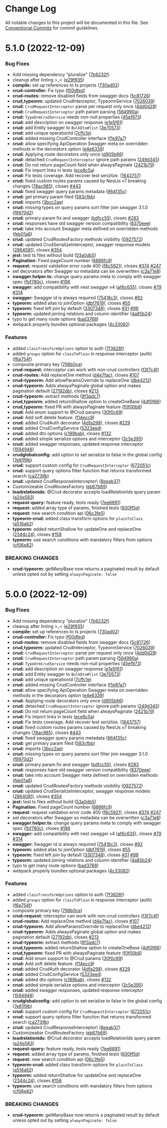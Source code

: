 # Change Log

All notable changes to this project will be documented in this file.
See [Conventional Commits](https://conventionalcommits.org) for commit guidelines.

# 5.1.0 (2022-12-09)


### Bug Fixes

* Add missing dependency "pluralize" ([7b6232f](https://github.com/@qstyler/nestjsx-crud/commit/7b6232f6e73b4cc27ffc19f806f1663c2e4483b1))
* cleanup after linting >_< ([e29f935](https://github.com/@qstyler/nestjsx-crud/commit/e29f93505b421d65e613692763fe187f4617514f))
* **compile:** set up references to ts projects ([730ad02](https://github.com/@qstyler/nestjsx-crud/commit/730ad0264d2d7d1f8dbf7d0c69341d8a4357cb1a))
* **crud-controller:** Fix typo ([f00dfed](https://github.com/@qstyler/nestjsx-crud/commit/f00dfedf2814c929ed506a665fa003331292baf1))
* **crud-routes:** remove disabled fields from swagger docs ([5c81726](https://github.com/@qstyler/nestjsx-crud/commit/5c817266461ab7c631d54fd90e8d136063c0a68d))
* **crud,typeorm:** updated CrudInterceptor, TypeormService ([7026039](https://github.com/@qstyler/nestjsx-crud/commit/702603917e5e3968ae306881ff099a4907eca57a))
* **crud:** `CrudRequestInterceptor` parse per request only once ([4dd0d28](https://github.com/@qstyler/nestjsx-crud/commit/4dd0d28b250e00159688e5f207a97f709b6ab0e9))
* **crud:** `CrudRequestInterceptor` path param parsing ([564990a](https://github.com/@qstyler/nestjsx-crud/commit/564990a18833bae283f925cd6b1ceea19cc0eeb4))
* **crud:** `TypeOrmCrudService` needs non-null properties ([45ef973](https://github.com/@qstyler/nestjsx-crud/commit/45ef973af378d2a5c5cdb26921c6843e699e98e8))
* **crud:** add description on swagger response ([e1e5f61](https://github.com/@qstyler/nestjsx-crud/commit/e1e5f61e40a799affe65da9784ff70e4d0740b57))
* **crud:** add Entity swagger to `BulkDto#list` ([3e70573](https://github.com/@qstyler/nestjsx-crud/commit/3e7057319f508db67aa49c99af3e8ce1326e60ea))
* **crud:** add unique operationId ([7cffc1e](https://github.com/@qstyler/nestjsx-crud/commit/7cffc1e4434e2ae5a3c420bebad51745e225baba))
* **crud:** added missing CrudController interface ([f1e97a7](https://github.com/@qstyler/nestjsx-crud/commit/f1e97a732e52820ce23a828883e37ebd466eaf71))
* **crud:** allow specifying ApiOperation Swagger meta on overridden methods in the decorators option ([e4e6339](https://github.com/@qstyler/nestjsx-crud/commit/e4e63395d451d156c60ad580fb479150556d080e))
* **crud:** Applying route decorators only once ([d905b66](https://github.com/@qstyler/nestjsx-crud/commit/d905b663a8bdbec8272494c94c5691c74cd98432))
* **crud:** detached `CrudRequestInterceptor` ignore path params ([249d345](https://github.com/@qstyler/nestjsx-crud/commit/249d345cc877000eae365975e509a541d7382707))
* **crud:** Do not return pageCount field when alwaysPaginate ([2421b79](https://github.com/@qstyler/nestjsx-crud/commit/2421b7988bc771e1f898ae486b13799f3b2b93d6))
* **crud:** Fix import links in tests ([ece8c5a](https://github.com/@qstyler/nestjsx-crud/commit/ece8c5a653997d97483bb8c19ebd3c6a08a7fc9a))
* **crud:** Fix tests coverage. Add recover test serizlize. ([1643757](https://github.com/@qstyler/nestjsx-crud/commit/1643757886301fc83635201576f182365b847eb0))
* **crud:** fixed custom routes params caused by NestJs v7 breaking changes ([78ac985](https://github.com/@qstyler/nestjsx-crud/commit/78ac9859fbac42eb0f31a25d4763af9f55d6aa36)), closes [#443](https://github.com/@qstyler/nestjsx-crud/issues/443)
* **crud:** fixed swagger query params metadata ([964f35c](https://github.com/@qstyler/nestjsx-crud/commit/964f35c51a26438daa7b9c925338f0ac8331b7ad))
* **crud:** get primary param filed ([583cfbb](https://github.com/@qstyler/nestjsx-crud/commit/583cfbba9dc1b70ac981f221b0674a5f410eb598))
* **crud:** imports ([3bcc2ae](https://github.com/@qstyler/nestjsx-crud/commit/3bcc2aee28964d4a7cc901d937cfa4d997314995))
* **crud:** missing types on query params sort filter join swagger 3.1.0 ([f9970d2](https://github.com/@qstyler/nestjsx-crud/commit/f9970d279b934d5294dce7f09ffb6c1bf6496261))
* **crud:** primary param fix and swagger ([bdfcc55](https://github.com/@qstyler/nestjsx-crud/commit/bdfcc55ec04f4af8c666950f9627dcff931fd6c5)), closes [#283](https://github.com/@qstyler/nestjsx-crud/issues/283)
* **crud:** responses have old swagger version compatibility ([8370eee](https://github.com/@qstyler/nestjsx-crud/commit/8370eeeb3b1890d12d4173346efeda3ded885d35))
* **crud:** take into account Swagger meta defined on overridden methods ([feb01a6](https://github.com/@qstyler/nestjsx-crud/commit/feb01a6c20347dc9129f2680b6c15da9485f4bd1))
* **crud:** updated CrudRoutesFactory methods visibility ([0927572](https://github.com/@qstyler/nestjsx-crud/commit/09275721b683be4dcc90093e71d2e4d676d22f4e))
* **crud:** updated CrudSerializeInterceptor, swagger response models ([2864081](https://github.com/@qstyler/nestjsx-crud/commit/286408100537aea4606fce8ed134e5f42ab94bd6)), closes [#354](https://github.com/@qstyler/nestjsx-crud/issues/354)
* **jest:** test ts files without build ([53a0db5](https://github.com/@qstyler/nestjsx-crud/commit/53a0db5eba7365276ea65d8a1363b975772b6b8a))
* **Pagination:** Fixed pageCount number ([6886fc9](https://github.com/@qstyler/nestjsx-crud/commit/6886fc96ff5543fbd4098528b1c80658834949c1))
* **request:** request validation error code 400 ([f8c5921](https://github.com/@qstyler/nestjsx-crud/commit/f8c592168e75ed3a72b199a2bcf286070e82b60c)), closes [#374](https://github.com/@qstyler/nestjsx-crud/issues/374) [#247](https://github.com/@qstyler/nestjsx-crud/issues/247)
* set decorators after Swagger so metadata can be overwritten ([c3a71e8](https://github.com/@qstyler/nestjsx-crud/commit/c3a71e8fd55a7c4cb68e3854134c72a5a6172f76))
* **swagger.helper.ts:** change query params meta to comply with swagger spec ([fbf780c](https://github.com/@qstyler/nestjsx-crud/commit/fbf780cf875840e748065eda942ca1379062f5a6)), closes [#196](https://github.com/@qstyler/nestjsx-crud/issues/196)
* **swagger:** add compatibility with nest swagger v4 ([af6c635](https://github.com/@qstyler/nestjsx-crud/commit/af6c63571bcb18f761f79a616ecb71b9509a1ac3)), closes [#79](https://github.com/@qstyler/nestjsx-crud/issues/79) [#314](https://github.com/@qstyler/nestjsx-crud/issues/314)
* **swagger:** Swagger id is always required ([75418c3](https://github.com/@qstyler/nestjsx-crud/commit/75418c35d4428d767b507e3237c78a76e7468990)), closes [#92](https://github.com/@qstyler/nestjsx-crud/issues/92)
* **typeorm:** added alias to joinOption ([dbf7619](https://github.com/@qstyler/nestjsx-crud/commit/dbf76197a47a3334ed30a303ec8a94b48c39c72a)), closes [#55](https://github.com/@qstyler/nestjsx-crud/issues/55)
* **typeorm:** fixed left join by default ([3307348](https://github.com/@qstyler/nestjsx-crud/commit/3307348f7b12c24288a33d00964ef46b79d05fa7)), closes [#31](https://github.com/@qstyler/nestjsx-crud/issues/31) [#98](https://github.com/@qstyler/nestjsx-crud/issues/98)
* **typeorm:** updated joining relations and column identifier ([4a85b24](https://github.com/@qstyler/nestjsx-crud/commit/4a85b242221efa2e4f55afe876fb51aa76e4e346))
* typo to get many route options ([bad3768](https://github.com/@qstyler/nestjsx-crud/commit/bad3768dcad0c8f405b425a983e628e430692603))
* webpack properly bundles optional packages ([4c33082](https://github.com/@qstyler/nestjsx-crud/commit/4c330827b98252f84fef24b55f7b0c1adc8755a2))


### Features

* added `classTransformOptions` option to auth ([7f3628f](https://github.com/@qstyler/nestjsx-crud/commit/7f3628f74850c4bf4332b9f688a1f8d5adbccf36))
* added `groups` option for `classToPlain` in response interceptor (auth) ([f6a754f](https://github.com/@qstyler/nestjsx-crud/commit/f6a754f3f9f95a7489f86f5525de65d5da30acda))
* composite primary key ([796b0ce](https://github.com/@qstyler/nestjsx-crud/commit/796b0ce946c44f93e652e97eeb453611a849b692))
* **crud-request:** interceptor can work with non-crud controllers ([f3f7c4f](https://github.com/@qstyler/nestjsx-crud/commit/f3f7c4fee150c8b7174ea5096e9eb59d6d7f58ba))
* **crud-routes:** Add replaceOne method ([d4e7fac](https://github.com/@qstyler/nestjsx-crud/commit/d4e7fac74f3c7a14962c8fdba3cd8b50b5179731)), closes [#107](https://github.com/@qstyler/nestjsx-crud/issues/107)
* **crud-typeorm:** Add allowParamsOverride to replaceOne ([dbe4212](https://github.com/@qstyler/nestjsx-crud/commit/dbe4212f214162e5bac00443d04135320ebceb73))
* **crud-typeorm:** Adds alwaysPaginate global option and makes pagination default ([27192db](https://github.com/@qstyler/nestjsx-crud/commit/27192db563b93be2469ac6069b50c0e017344b2e)), closes [#213](https://github.com/@qstyler/nestjsx-crud/issues/213)
* **crud-typeorm:** extract methods ([9f3adc7](https://github.com/@qstyler/nestjsx-crud/commit/9f3adc72b7ca10aadeb5d63a333c7307b222351d))
* **crud,typeorm:** added returnShallow option to createOneBase ([4df0f66](https://github.com/@qstyler/nestjsx-crud/commit/4df0f660d8483c623b46ec35fe6ea6d7e0e657f9))
* **crud,typeorm:** fixed PR with alwaysPaginate feature ([f0f00b8](https://github.com/@qstyler/nestjsx-crud/commit/f0f00b8bdbd0149502973c428fb5a5b3ed50eebc))
* **crud:** Add enum support to @Crud params ([30f0c69](https://github.com/@qstyler/nestjsx-crud/commit/30f0c69f515b9bacf267c90ff4f8bc5d50fe468d))
* **crud:** Add soft delete feature. ([f14ecc9](https://github.com/@qstyler/nestjsx-crud/commit/f14ecc9238193993cf2002a3e0737c1259b7f02f))
* **crud:** added CrudAuth decorator ([4dfa298](https://github.com/@qstyler/nestjsx-crud/commit/4dfa2987a7e0e78b13facd778ee72aa374ed156f)), closes [#229](https://github.com/@qstyler/nestjsx-crud/issues/229)
* **crud:** added CrudConfigService ([5323eed](https://github.com/@qstyler/nestjsx-crud/commit/5323eed2624aac083370c16595781b7fca277404))
* **crud:** added dto options ([c189bab](https://github.com/@qstyler/nestjsx-crud/commit/c189bab17499256316abb2d37d76f1b14c75409c)), closes [#132](https://github.com/@qstyler/nestjsx-crud/issues/132)
* **crud:** added simple serialize options and interceptor ([3c5e395](https://github.com/@qstyler/nestjsx-crud/commit/3c5e395a4be6c32e71ec1adfb8c432154544b562))
* **crud:** added swagger responses, updated response interceptor ([1594948](https://github.com/@qstyler/nestjsx-crud/commit/1594948069b272601e3129dd1e3541bca45fb845))
* **crudglobalconfig:** add option to set serialize to false in the global config ([7e81f9b](https://github.com/@qstyler/nestjsx-crud/commit/7e81f9b6fc2ae9e9ae93352c1cfb9f71070fd25b))
* **crud:** support custom config for `CrudRequestInterceptor` ([672051c](https://github.com/@qstyler/nestjsx-crud/commit/672051c2e38b1921c26ddf3da40606340caaba53))
* **crud:** support query options filter function that returns transformed search ([ca2739b](https://github.com/@qstyler/nestjsx-crud/commit/ca2739bd59f58f1a33427b8a35c12b832d7909a7))
* **crud:** updated CrudResponseInterceptor\ ([8eeab37](https://github.com/@qstyler/nestjsx-crud/commit/8eeab37658f260f18696e11902fcaa5243895e91))
* Customizeable CrudRoutesFactory ([eb67b69](https://github.com/@qstyler/nestjsx-crud/commit/eb67b69e8b172acc84b79deeb2ef3b3b7fecc9cb))
* **loadrelationids:** @Crud decorator accepts loadRelationIds query param ([a24e583](https://github.com/@qstyler/nestjsx-crud/commit/a24e5839a2a30e145c5aa5c42575cb57fe2007d8))
* **request-query:** feature ready, tests ready ([7ee6691](https://github.com/@qstyler/nestjsx-crud/commit/7ee6691e9dba440ae7957619d96ff2dda6786bc7))
* **request:** added array type of params, finished tests ([830ff5d](https://github.com/@qstyler/nestjsx-crud/commit/830ff5dfa4ac73e9150b1a70019cca2449d13a09))
* **request:** new search condition api ([06c3fe5](https://github.com/@qstyler/nestjsx-crud/commit/06c3fe5436b60b436a9b100c264054fb5674dacb))
* **typeorm-crud:** added class transform options for `plainToClass` ([a516a62](https://github.com/@qstyler/nestjsx-crud/commit/a516a628db1064837485d5a55e5d6e03cabc522f))
* **typeorm:** added returnShallow for updateOne and replaceOne ([2344c24](https://github.com/@qstyler/nestjsx-crud/commit/2344c245390f94d310c4f90bc93e4025ab5fe352)), closes [#158](https://github.com/@qstyler/nestjsx-crud/issues/158)
* **typeorm:** use search conditions with mandatory filters from options ([cf06e82](https://github.com/@qstyler/nestjsx-crud/commit/cf06e8271ab4cbe3b579232328315987700a03f9))


### BREAKING CHANGES

* **crud-typeorm:** getManyBase now returns a paginated result by default unless opted out by setting
`alwaysPaginate: false`





# 5.0.0 (2022-12-09)


### Bug Fixes

* Add missing dependency "pluralize" ([7b6232f](https://github.com/nestjsx/crud/commit/7b6232f6e73b4cc27ffc19f806f1663c2e4483b1))
* cleanup after linting >_< ([e29f935](https://github.com/nestjsx/crud/commit/e29f93505b421d65e613692763fe187f4617514f))
* **compile:** set up references to ts projects ([730ad02](https://github.com/nestjsx/crud/commit/730ad0264d2d7d1f8dbf7d0c69341d8a4357cb1a))
* **crud-controller:** Fix typo ([f00dfed](https://github.com/nestjsx/crud/commit/f00dfedf2814c929ed506a665fa003331292baf1))
* **crud-routes:** remove disabled fields from swagger docs ([5c81726](https://github.com/nestjsx/crud/commit/5c817266461ab7c631d54fd90e8d136063c0a68d))
* **crud,typeorm:** updated CrudInterceptor, TypeormService ([7026039](https://github.com/nestjsx/crud/commit/702603917e5e3968ae306881ff099a4907eca57a))
* **crud:** `CrudRequestInterceptor` parse per request only once ([4dd0d28](https://github.com/nestjsx/crud/commit/4dd0d28b250e00159688e5f207a97f709b6ab0e9))
* **crud:** `CrudRequestInterceptor` path param parsing ([564990a](https://github.com/nestjsx/crud/commit/564990a18833bae283f925cd6b1ceea19cc0eeb4))
* **crud:** `TypeOrmCrudService` needs non-null properties ([45ef973](https://github.com/nestjsx/crud/commit/45ef973af378d2a5c5cdb26921c6843e699e98e8))
* **crud:** add description on swagger response ([e1e5f61](https://github.com/nestjsx/crud/commit/e1e5f61e40a799affe65da9784ff70e4d0740b57))
* **crud:** add Entity swagger to `BulkDto#list` ([3e70573](https://github.com/nestjsx/crud/commit/3e7057319f508db67aa49c99af3e8ce1326e60ea))
* **crud:** add unique operationId ([7cffc1e](https://github.com/nestjsx/crud/commit/7cffc1e4434e2ae5a3c420bebad51745e225baba))
* **crud:** added missing CrudController interface ([f1e97a7](https://github.com/nestjsx/crud/commit/f1e97a732e52820ce23a828883e37ebd466eaf71))
* **crud:** allow specifying ApiOperation Swagger meta on overridden methods in the decorators option ([e4e6339](https://github.com/nestjsx/crud/commit/e4e63395d451d156c60ad580fb479150556d080e))
* **crud:** Applying route decorators only once ([d905b66](https://github.com/nestjsx/crud/commit/d905b663a8bdbec8272494c94c5691c74cd98432))
* **crud:** detached `CrudRequestInterceptor` ignore path params ([249d345](https://github.com/nestjsx/crud/commit/249d345cc877000eae365975e509a541d7382707))
* **crud:** Do not return pageCount field when alwaysPaginate ([2421b79](https://github.com/nestjsx/crud/commit/2421b7988bc771e1f898ae486b13799f3b2b93d6))
* **crud:** Fix import links in tests ([ece8c5a](https://github.com/nestjsx/crud/commit/ece8c5a653997d97483bb8c19ebd3c6a08a7fc9a))
* **crud:** Fix tests coverage. Add recover test serizlize. ([1643757](https://github.com/nestjsx/crud/commit/1643757886301fc83635201576f182365b847eb0))
* **crud:** fixed custom routes params caused by NestJs v7 breaking changes ([78ac985](https://github.com/nestjsx/crud/commit/78ac9859fbac42eb0f31a25d4763af9f55d6aa36)), closes [#443](https://github.com/nestjsx/crud/issues/443)
* **crud:** fixed swagger query params metadata ([964f35c](https://github.com/nestjsx/crud/commit/964f35c51a26438daa7b9c925338f0ac8331b7ad))
* **crud:** get primary param filed ([583cfbb](https://github.com/nestjsx/crud/commit/583cfbba9dc1b70ac981f221b0674a5f410eb598))
* **crud:** imports ([3bcc2ae](https://github.com/nestjsx/crud/commit/3bcc2aee28964d4a7cc901d937cfa4d997314995))
* **crud:** missing types on query params sort filter join swagger 3.1.0 ([f9970d2](https://github.com/nestjsx/crud/commit/f9970d279b934d5294dce7f09ffb6c1bf6496261))
* **crud:** primary param fix and swagger ([bdfcc55](https://github.com/nestjsx/crud/commit/bdfcc55ec04f4af8c666950f9627dcff931fd6c5)), closes [#283](https://github.com/nestjsx/crud/issues/283)
* **crud:** responses have old swagger version compatibility ([8370eee](https://github.com/nestjsx/crud/commit/8370eeeb3b1890d12d4173346efeda3ded885d35))
* **crud:** take into account Swagger meta defined on overridden methods ([feb01a6](https://github.com/nestjsx/crud/commit/feb01a6c20347dc9129f2680b6c15da9485f4bd1))
* **crud:** updated CrudRoutesFactory methods visibility ([0927572](https://github.com/nestjsx/crud/commit/09275721b683be4dcc90093e71d2e4d676d22f4e))
* **crud:** updated CrudSerializeInterceptor, swagger response models ([2864081](https://github.com/nestjsx/crud/commit/286408100537aea4606fce8ed134e5f42ab94bd6)), closes [#354](https://github.com/nestjsx/crud/issues/354)
* **jest:** test ts files without build ([53a0db5](https://github.com/nestjsx/crud/commit/53a0db5eba7365276ea65d8a1363b975772b6b8a))
* **Pagination:** Fixed pageCount number ([6886fc9](https://github.com/nestjsx/crud/commit/6886fc96ff5543fbd4098528b1c80658834949c1))
* **request:** request validation error code 400 ([f8c5921](https://github.com/nestjsx/crud/commit/f8c592168e75ed3a72b199a2bcf286070e82b60c)), closes [#374](https://github.com/nestjsx/crud/issues/374) [#247](https://github.com/nestjsx/crud/issues/247)
* set decorators after Swagger so metadata can be overwritten ([c3a71e8](https://github.com/nestjsx/crud/commit/c3a71e8fd55a7c4cb68e3854134c72a5a6172f76))
* **swagger.helper.ts:** change query params meta to comply with swagger spec ([fbf780c](https://github.com/nestjsx/crud/commit/fbf780cf875840e748065eda942ca1379062f5a6)), closes [#196](https://github.com/nestjsx/crud/issues/196)
* **swagger:** add compatibility with nest swagger v4 ([af6c635](https://github.com/nestjsx/crud/commit/af6c63571bcb18f761f79a616ecb71b9509a1ac3)), closes [#79](https://github.com/nestjsx/crud/issues/79) [#314](https://github.com/nestjsx/crud/issues/314)
* **swagger:** Swagger id is always required ([75418c3](https://github.com/nestjsx/crud/commit/75418c35d4428d767b507e3237c78a76e7468990)), closes [#92](https://github.com/nestjsx/crud/issues/92)
* **typeorm:** added alias to joinOption ([dbf7619](https://github.com/nestjsx/crud/commit/dbf76197a47a3334ed30a303ec8a94b48c39c72a)), closes [#55](https://github.com/nestjsx/crud/issues/55)
* **typeorm:** fixed left join by default ([3307348](https://github.com/nestjsx/crud/commit/3307348f7b12c24288a33d00964ef46b79d05fa7)), closes [#31](https://github.com/nestjsx/crud/issues/31) [#98](https://github.com/nestjsx/crud/issues/98)
* **typeorm:** updated joining relations and column identifier ([4a85b24](https://github.com/nestjsx/crud/commit/4a85b242221efa2e4f55afe876fb51aa76e4e346))
* typo to get many route options ([bad3768](https://github.com/nestjsx/crud/commit/bad3768dcad0c8f405b425a983e628e430692603))
* webpack properly bundles optional packages ([4c33082](https://github.com/nestjsx/crud/commit/4c330827b98252f84fef24b55f7b0c1adc8755a2))


### Features

* added `classTransformOptions` option to auth ([7f3628f](https://github.com/nestjsx/crud/commit/7f3628f74850c4bf4332b9f688a1f8d5adbccf36))
* added `groups` option for `classToPlain` in response interceptor (auth) ([f6a754f](https://github.com/nestjsx/crud/commit/f6a754f3f9f95a7489f86f5525de65d5da30acda))
* composite primary key ([796b0ce](https://github.com/nestjsx/crud/commit/796b0ce946c44f93e652e97eeb453611a849b692))
* **crud-request:** interceptor can work with non-crud controllers ([f3f7c4f](https://github.com/nestjsx/crud/commit/f3f7c4fee150c8b7174ea5096e9eb59d6d7f58ba))
* **crud-routes:** Add replaceOne method ([d4e7fac](https://github.com/nestjsx/crud/commit/d4e7fac74f3c7a14962c8fdba3cd8b50b5179731)), closes [#107](https://github.com/nestjsx/crud/issues/107)
* **crud-typeorm:** Add allowParamsOverride to replaceOne ([dbe4212](https://github.com/nestjsx/crud/commit/dbe4212f214162e5bac00443d04135320ebceb73))
* **crud-typeorm:** Adds alwaysPaginate global option and makes pagination default ([27192db](https://github.com/nestjsx/crud/commit/27192db563b93be2469ac6069b50c0e017344b2e)), closes [#213](https://github.com/nestjsx/crud/issues/213)
* **crud-typeorm:** extract methods ([9f3adc7](https://github.com/nestjsx/crud/commit/9f3adc72b7ca10aadeb5d63a333c7307b222351d))
* **crud,typeorm:** added returnShallow option to createOneBase ([4df0f66](https://github.com/nestjsx/crud/commit/4df0f660d8483c623b46ec35fe6ea6d7e0e657f9))
* **crud,typeorm:** fixed PR with alwaysPaginate feature ([f0f00b8](https://github.com/nestjsx/crud/commit/f0f00b8bdbd0149502973c428fb5a5b3ed50eebc))
* **crud:** Add enum support to @Crud params ([30f0c69](https://github.com/nestjsx/crud/commit/30f0c69f515b9bacf267c90ff4f8bc5d50fe468d))
* **crud:** Add soft delete feature. ([f14ecc9](https://github.com/nestjsx/crud/commit/f14ecc9238193993cf2002a3e0737c1259b7f02f))
* **crud:** added CrudAuth decorator ([4dfa298](https://github.com/nestjsx/crud/commit/4dfa2987a7e0e78b13facd778ee72aa374ed156f)), closes [#229](https://github.com/nestjsx/crud/issues/229)
* **crud:** added CrudConfigService ([5323eed](https://github.com/nestjsx/crud/commit/5323eed2624aac083370c16595781b7fca277404))
* **crud:** added dto options ([c189bab](https://github.com/nestjsx/crud/commit/c189bab17499256316abb2d37d76f1b14c75409c)), closes [#132](https://github.com/nestjsx/crud/issues/132)
* **crud:** added simple serialize options and interceptor ([3c5e395](https://github.com/nestjsx/crud/commit/3c5e395a4be6c32e71ec1adfb8c432154544b562))
* **crud:** added swagger responses, updated response interceptor ([1594948](https://github.com/nestjsx/crud/commit/1594948069b272601e3129dd1e3541bca45fb845))
* **crudglobalconfig:** add option to set serialize to false in the global config ([7e81f9b](https://github.com/nestjsx/crud/commit/7e81f9b6fc2ae9e9ae93352c1cfb9f71070fd25b))
* **crud:** support custom config for `CrudRequestInterceptor` ([672051c](https://github.com/nestjsx/crud/commit/672051c2e38b1921c26ddf3da40606340caaba53))
* **crud:** support query options filter function that returns transformed search ([ca2739b](https://github.com/nestjsx/crud/commit/ca2739bd59f58f1a33427b8a35c12b832d7909a7))
* **crud:** updated CrudResponseInterceptor\ ([8eeab37](https://github.com/nestjsx/crud/commit/8eeab37658f260f18696e11902fcaa5243895e91))
* Customizeable CrudRoutesFactory ([eb67b69](https://github.com/nestjsx/crud/commit/eb67b69e8b172acc84b79deeb2ef3b3b7fecc9cb))
* **loadrelationids:** @Crud decorator accepts loadRelationIds query param ([a24e583](https://github.com/nestjsx/crud/commit/a24e5839a2a30e145c5aa5c42575cb57fe2007d8))
* **request-query:** feature ready, tests ready ([7ee6691](https://github.com/nestjsx/crud/commit/7ee6691e9dba440ae7957619d96ff2dda6786bc7))
* **request:** added array type of params, finished tests ([830ff5d](https://github.com/nestjsx/crud/commit/830ff5dfa4ac73e9150b1a70019cca2449d13a09))
* **request:** new search condition api ([06c3fe5](https://github.com/nestjsx/crud/commit/06c3fe5436b60b436a9b100c264054fb5674dacb))
* **typeorm-crud:** added class transform options for `plainToClass` ([a516a62](https://github.com/nestjsx/crud/commit/a516a628db1064837485d5a55e5d6e03cabc522f))
* **typeorm:** added returnShallow for updateOne and replaceOne ([2344c24](https://github.com/nestjsx/crud/commit/2344c245390f94d310c4f90bc93e4025ab5fe352)), closes [#158](https://github.com/nestjsx/crud/issues/158)
* **typeorm:** use search conditions with mandatory filters from options ([cf06e82](https://github.com/nestjsx/crud/commit/cf06e8271ab4cbe3b579232328315987700a03f9))


### BREAKING CHANGES

* **crud-typeorm:** getManyBase now returns a paginated result by default unless opted out by setting
`alwaysPaginate: false`
